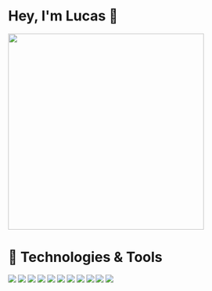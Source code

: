# Hey, I'm Lucas 👋

<img height="400px" src="https://repository-images.githubusercontent.com/302617083/fb5cbc00-0a67-11eb-9c37-3f829f3f7382">

# 🔧 Technologies & Tools

![](https://img.shields.io/badge/Code-HTML-69FF96?logo=html5)
![](https://img.shields.io/badge/Code-CSS-69FF96?logo=css3)
![](https://img.shields.io/badge/Code-Javascript-69FF96?logo=javascript)
![](https://img.shields.io/badge/Code-PHP-69FF96?logo=php)
![](https://img.shields.io/badge/Code-CSharp-69FF96?logo=c%20sharp)
![](https://img.shields.io/badge/IDE-IntelliJ%20IDEA-69FF96?logo=IntelliJ%20IDEA)
![](https://img.shields.io/badge/IDE-PhpStorm-69FF96?logo=phpstorm)
![](https://img.shields.io/badge/IDE-Visual%20Studio%20Code-69FF96?logo=Visual%20Studio%20code)
![](https://img.shields.io/badge/IDE-Visual%20Studio%202019-69FF96?logo=Visual%20Studio)
![](https://img.shields.io/badge/Cloud%20Hosting-Microsoft%20Azure-69FF96?logo=Microsoft%20azure)
![](https://img.shields.io/badge/Cloud%20Hosting-Amazon%20Web%20Services-69FF96?logo=amazon%20aws)

<!--
**Heyimlulu/Heyimlulu** is a ✨ _special_ ✨ repository because its `README.md` (this file) appears on your GitHub profile.

Here are some ideas to get you started:

- 🔭 I’m currently working on ...
- 🌱 I’m currently learning ...
- 👯 I’m looking to collaborate on ...
- 🤔 I’m looking for help with ...
- 💬 Ask me about ...
- 📫 How to reach me: ...
- 😄 Pronouns: ...
- ⚡ Fun fact: ...
-->
